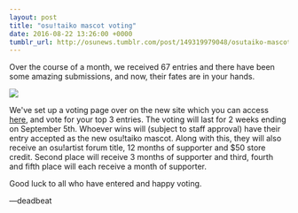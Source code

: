 ```yaml
---
layout: post
title: "osu!taiko mascot voting"
date: 2016-08-22 13:26:00 +0000
tumblr_url: http://osunews.tumblr.com/post/149319979048/osutaiko-mascot-voting
---
```


Over the course of a month, we received 67 entries and there have been some amazing submissions, and now, their fates are in your hands.

![](/wiki/shared/news/banners/theqatgazette.jpg)

We've set up a voting page over on the new site which you can access [here](https://osu.ppy.sh/community/contests/2), and vote for your top 3 entries. The voting will last for 2 weeks ending on September 5th. Whoever wins will (subject to staff approval) have their entry accepted as the new osu!taiko mascot. Along with this, they will also receive an osu!artist forum title, 12 months of supporter and $50 store credit. Second place will receive 3 months of supporter and third, fourth and fifth place will each receive a month of supporter.

Good luck to all who have entered and happy voting.

—deadbeat
